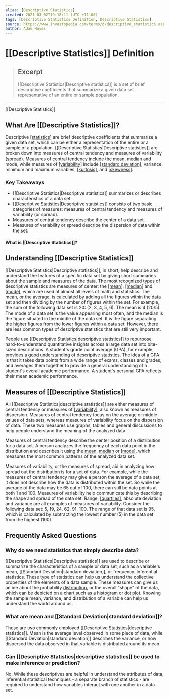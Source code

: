 ```yaml
---
alias: [Descriptive Statistics]
created: 2021-03-02T19:18:11 (UTC +11:00)
tags: [Descriptive Statistics Definition, Descriptive Statistics]
source: https://www.investopedia.com/terms/d/descriptive_statistics.asp
author: Adam Hayes
---
```


# [[Descriptive Statistics]] Definition

> ## Excerpt
> [[Descriptive Statistics|Descriptive statistics]] is a set of brief descriptive coefficients that summarize a given data set representative of an entire or sample population.

---

[[Descriptive Statistics]]
## What Are [[Descriptive Statistics]]?

Descriptive [[statistics]](https://www.investopedia.com/terms/s/statistics.asp) are brief descriptive coefficients that summarize a given data set, which can be either a representation of the entire or a sample of a population. [[Descriptive Statistics|Descriptive statistics]] are broken down into measures of central tendency and measures of variability (spread). Measures of central tendency include the mean, median and mode, while measures of [[variability]](https://www.investopedia.com/terms/v/variability.asp) include [[standard deviation]](https://www.investopedia.com/ask/answers/042415/what-difference-between-standard-error-means-and-standard-deviation.asp), variance, minimum and maximum variables, [[kurtosis]](https://www.investopedia.com/terms/k/[[Kurtosis|kurtosis]].asp), and [[skewness]](https://www.investopedia.com/terms/s/skewness.asp).

### Key Takeaways

-   [[Descriptive Statistics|Descriptive statistics]] summarizes or describes characteristics of a data set.
-   [[Descriptive Statistics|Descriptive statistics]] consists of two basic categories of measures: measures of central tendency and measures of variability (or spread).
-   Measures of central tendency describe the center of a data set.
-   Measures of variability or spread describe the dispersion of data within the set.

#### What is [[Descriptive Statistics]]?

## Understanding [[Descriptive Statistics]]

[[Descriptive Statistics|Descriptive statistics]], in short, help describe and understand the features of a specific data set by giving short summaries about the sample and measures of the data. The most recognized types of descriptive statistics are measures of center: the [[mean]](https://www.investopedia.com/terms/m/mean.asp), [[median]](https://www.investopedia.com/terms/m/median.asp) and [[mode]](https://www.investopedia.com/terms/m/mode.asp), which are used at almost all levels of math and statistics. The mean, or the average, is calculated by adding all the figures within the data set and then dividing by the number of figures within the set. For example, the sum of the following data set is 20: (2, 3, 4, 5, 6). The mean is 4 (20/5). The mode of a data set is the value appearing most often, and the median is the figure situated in the middle of the data set. It is the figure separating the higher figures from the lower figures within a data set. However, there are less common types of descriptive statistics that are still very important.

People use [[Descriptive Statistics|descriptive statistics]] to repurpose hard-to-understand quantitative insights across a large data set into bite-sized descriptions. A student's grade point average (GPA), for example, provides a good understanding of descriptive statistics. The idea of a GPA is that it takes data points from a wide range of exams, classes and grades, and averages them together to provide a general understanding of a student's overall academic performance. A student's personal GPA reflects their mean academic performance.

## Measures of [[Descriptive Statistics]]

All [[Descriptive Statistics|descriptive statistics]] are either measures of central tendency or measures of [[variability]](https://www.investopedia.com/terms/v/variability.asp), also known as measures of dispersion. Measures of central tendency focus on the average or middle values of data sets, whereas measures of variability focus on the dispersion of data. These two measures use graphs, tables and general discussions to help people understand the meaning of the analyzed data.

Measures of central tendency describe the center position of a distribution for a data set. A person analyzes the frequency of each data point in the distribution and describes it using the [mean](https://www.investopedia.com/terms/m/mean.asp), [median](https://www.investopedia.com/terms/m/median.asp) or [[mode]](https://www.investopedia.com/terms/m/mode.asp), which measures the most common patterns of the analyzed data set.

Measures of variability, or the measures of spread, aid in analyzing how spread out the distribution is for a set of data. For example, while the measures of central tendency may give a person the average of a data set, it does not describe how the data is distributed within the set. So while the average of the data may be 65 out of 100, there can still be data points at both 1 and 100. Measures of variability help communicate this by describing the shape and spread of the data set. Range, [[quartiles]](https://www.investopedia.com/terms/q/quartile.asp), absolute deviation and variance are all examples of measures of variability. Consider the following data set: 5, 19, 24, 62, 91, 100. The range of that data set is 95, which is calculated by subtracting the lowest number (5) in the data set from the highest (100).

## Frequently Asked Questions

### Why do we need statistics that simply describe data?

[[Descriptive Statistics|Descriptive statistics]] are used to describe or summarize the characteristics of a sample or data set, such as a variable's mean, [[Standard Deviation|standard deviation]], or frequency. Inferential statistics. These type of statistics can help us understand the collective properties of the elements of a data sample. These measures can give us an ide about the probability [distribution](https://www.investopedia.com/terms/p/probabilitydistribution.asp), or the overall "shape" of the data, which can be depicted on a chart such as a histogram or dot plot. Knowing the sample mean, variance, and distribution of a variable can help us understand the world around us.

### What are mean and [[Standard Deviation|standard deviation]]?

These are two commonly employed [[Descriptive Statistics|descriptive statistics]]. Mean is the average level observed in some piece of data, while [[Standard Deviation|standard deviation]] describes the variance, or how dispersed the data observed in that variable is distributed around its mean.

### Can [[Descriptive Statistics|descriptive statistics]] be used to make inference or prediction?

No. While these descriptives are helpful in understand the attributes of data, inferential statistical techniques - a separate branch of statistics - are required to understand how variables interact with one another in a data set.
